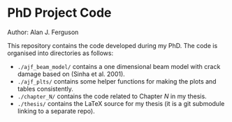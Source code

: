 # PhD Project Code

Author: Alan J. Ferguson

This repository contains the code developed during my PhD.
The code is organised into directories as follows:
+ `./ajf_beam_model/` contains a one dimensional beam model with crack damage based on (Sinha et al. 2001).
+ `./ajf_plts/` contains some helper functions for making the plots and tables consistently.
+ `./chapter_N/` contains the code related to Chapter _N_ in my thesis.
+ `./thesis/` contains the LaTeX source for my thesis (it is a git submodule linking to a separate repo).
